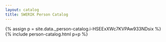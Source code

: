 ```yaml
---
layout: catalog
title: SWERIK Person Catalog
---
```

{% assign p = site.data._person-catalog.i-HSEExXWc7KVPAw933NDsix %}
{% include person-catalog.html p=p %}

